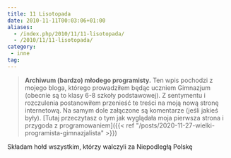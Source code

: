 ```yaml
---
title: 11 Lisotopada
date: 2010-11-11T00:03:06+01:00
aliases:
  - /index.php/2010/11/11-lisotopada/
  - /2010/11/11-lisotopada/
category:
 - inne
tag:
---
```


> **Archiwum (bardzo) młodego programisty.** Ten wpis pochodzi z mojego bloga, którego prowadziłem będąc uczniem Gimnazjum (obecnie są to klasy 6-8 szkoły podstawowej). Z sentymentu i rozczulenia postanowiłem przenieść te treści na moją nową stronę internetową. Na samym dole załączone są komentarze (jeśli jakieś były). [Tutaj przeczytasz o tym jak wyglądała moja pierwsza strona i przygoda z programowaniem]({{< ref "/posts/2020-11-27-wielki-programista-gimnazjalista" >}})
> 

Składam hołd wszystkim, którzy walczyli za Niepodległą Polskę

